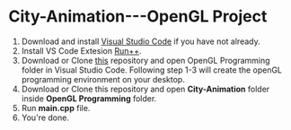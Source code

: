 # City-Animation---OpenGL Project

1. Download and install <a href="https://code.visualstudio.com/">Visual Studio Code</a> if you have not already.
2. Install VS Code Extesion <a href="https://marketplace.visualstudio.com/items?itemName=AlbinBD.run">Run++</a>.
3. Download or Clone <a href="https://github.com/MdAlbinHossain/Computer-Graphics">this</a> repository and open OpenGL Programming folder in Visual Studio Code. Following step 1-3 will create the openGL programming environment on your desktop.
4. Download or Clone this repository and open <b>City-Animation</b> folder inside <b>OpenGL Programming</b> folder.
5. Run <b>main.cpp</b> file.
6. You're done.
